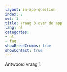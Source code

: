 ```yaml
---
layout: in-app-question
index: 2
set: 1
title: Vraag 3 over de app
lang: nl
categories:
- nl
- faq
showBreadCrumbs: true
showContact: true
---
```

Antwoord vraag 1

